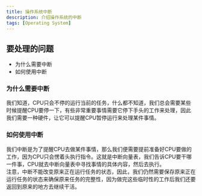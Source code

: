 ```yaml
---
title: 操作系统中断
description: 介绍操作系统的中断
tags: [Operating System]
---
```


## 要处理的问题
* 为什么需要中断
* 如何使用中断

### 为什么需要中断
我们知道，CPU只会不停的运行当前的任务，什么都不知道，我们总会需要某些时候提醒CPU要停一下，有些非常重要事情需要它停下手头的工作来处理，因此我们需要一种硬件，让它可以提醒CPU暂停运行来处理某件事情。

### 如何使用中断
我们中断是为了提醒CPU去做某件事情，那么我们便需要提前准备好CPU要做的工作，因为CPU只会愣着头执行指令。这就是中断向量表，我们告诉CPU要干哪一件事，CPU就去中断向量表中寻找事情的具体内容，然后去执行。  
注意，中断不能改变原来正在运行任务的状态，因此，我们仍然需要保存原来正在运行任务的状态来确保原来任务的完整性，因为做完这些临时性的工作后我们还要返回到原来的地方去继续干活。